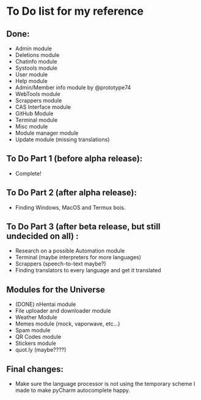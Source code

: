 # To Do list for my reference

## Done:
 - Admin module
 - Deletions module
 - Chatinfo module
 - Systools module
 - User module
 - Help module
 - Admin/Member info module by @prototype74
 - WebTools module
 - Scrappers module
 - CAS Interface module
 - GitHub Module
 - Terminal module
 - Misc module
 - Module manager module
 - Update module (missing translations)

## To Do Part 1 (before alpha release):
 - Complete!

## To Do Part 2 (after alpha release):
 - Finding Windows, MacOS and Termux bois.

## To Do Part 3 (after beta release, but still undecided on all) :
 - Research on a possible Automation module
 - Terminal (maybe interpreters for more languages)
 - Scrappers (speech-to-text maybe?)
 - Finding translators to every language and get it translated

## Modules for the Universe
 - (DONE) nHentai module
 - File uploader and downloader module
 - Weather Module
 - Memes module (mock, vaporwave, etc...)
 - Spam module
 - QR Codes module
 - Stickers module
 - quot.ly (maybe????)

## Final changes:
 - Make sure the language processor is not using the temporary scheme I made to make pyCharm autocomplete happy.
 